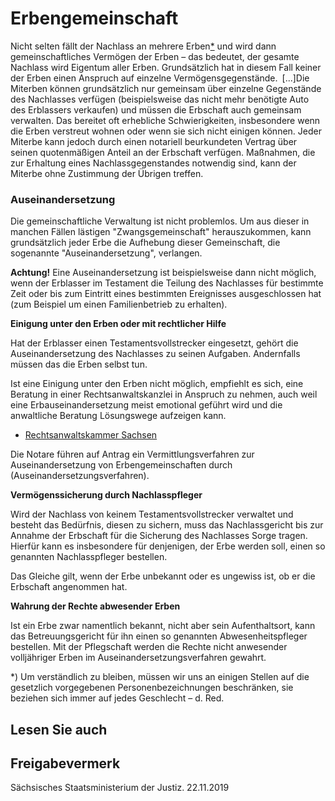 # Erbengemeinschaft

Nicht selten fällt der Nachlass an mehrere Erben[\*](#FuNo) und wird dann gemeinschaftliches Vermögen der Erben – das bedeutet, der gesamte Nachlass wird Eigentum aller Erben. Grundsätzlich hat in diesem Fall keiner der Erben einen Anspruch auf einzelne Vermögensgegenstände. [...]Die Miterben können grundsätzlich nur gemeinsam über einzelne Gegenstände des Nachlasses verfügen (beispielsweise das nicht mehr benötigte Auto des Erblassers verkaufen) und müssen die Erbschaft auch gemeinsam verwalten. Das bereitet oft erhebliche Schwierigkeiten, insbesondere wenn die Erben verstreut wohnen oder wenn sie sich nicht einigen können. Jeder Miterbe kann jedoch durch einen notariell beurkundeten Vertrag über seinen quotenmäßigen Anteil an der Erbschaft verfügen. Maßnahmen, die zur Erhaltung eines Nachlassgegenstandes notwendig sind, kann der Miterbe ohne Zustimmung der Übrigen treffen.

### Auseinandersetzung

Die gemeinschaftliche Verwaltung ist nicht problemlos. Um aus dieser in manchen Fällen lästigen "Zwangsgemeinschaft" herauszukommen, kann grundsätzlich jeder Erbe die Aufhebung dieser Gemeinschaft, die sogenannte "Auseinandersetzung", verlangen.

**Achtung!** Eine Auseinandersetzung ist beispielsweise dann nicht möglich, wenn der Erblasser im Testament die Teilung des Nachlasses für bestimmte Zeit oder bis zum Eintritt eines bestimmten Ereignisses ausgeschlossen hat (zum Beispiel um einen Familienbetrieb zu erhalten).

**Einigung unter den Erben oder mit rechtlicher Hilfe**

Hat der Erblasser einen Testamentsvollstrecker eingesetzt, gehört die Auseinandersetzung des Nachlasses zu seinen Aufgaben. Andernfalls müssen das die Erben selbst tun.

Ist eine Einigung unter den Erben nicht möglich, empfiehlt es sich, eine Beratung in einer Rechtsanwaltskanzlei in Anspruch zu nehmen, auch weil eine Erbauseinandersetzung meist emotional geführt wird und die anwaltliche Beratung Lösungswege aufzeigen kann.

* [Rechtsanwaltskammer Sachsen](https://www.rak-sachsen.de/kontakt/ "Kontakt zu der Rechtsanwaltskammer Sachsen herstellen")

Die Notare führen auf Antrag ein Vermittlungsverfahren zur Auseinandersetzung von Erbengemeinschaften durch (Auseinandersetzungsverfahren).

**Vermögenssicherung durch Nachlasspfleger**

Wird der Nachlass von keinem Testamentsvollstrecker verwaltet und besteht das Bedürfnis, diesen zu sichern, muss das Nachlassgericht bis zur Annahme der Erbschaft für die Sicherung des Nachlasses Sorge tragen. Hierfür kann es insbesondere für denjenigen, der Erbe werden soll, einen so genannten Nachlasspfleger bestellen.

Das Gleiche gilt, wenn der Erbe unbekannt oder es ungewiss ist, ob er die Erbschaft angenommen hat.

**Wahrung der Rechte abwesender Erben**

Ist ein Erbe zwar namentlich bekannt, nicht aber sein Aufenthaltsort, kann das Betreuungsgericht für ihn einen so genannten Abwesenheitspfleger bestellen. Mit der Pflegschaft werden die Rechte nicht anwesender volljähriger Erben im Auseinandersetzungsverfahren gewahrt.

\*) Um verständlich zu bleiben, müssen wir uns an einigen Stellen auf die gesetzlich vorgegebenen Personenbezeichnungen beschränken, sie beziehen sich immer auf jedes Geschlecht – d. Red.

## Lesen Sie auch

## Freigabevermerk

Sächsisches Staatsministerium der Justiz. 22.11.2019
